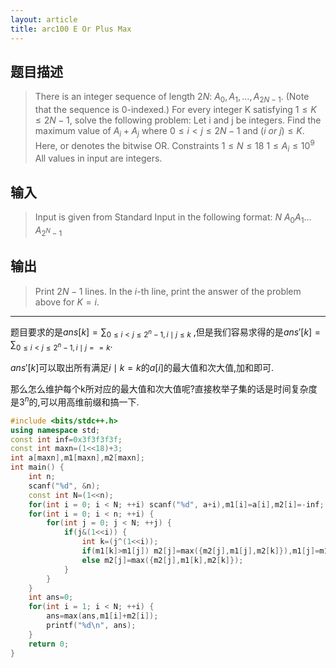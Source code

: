 ```yaml
---
layout: article
title: arc100 E Or Plus Max
---
```




## 题目描述

> There is an integer sequence of length $2N$: $A_0,A_1,…,A_{2N−1}$. (Note that the sequence is $0$-indexed.)
For every integer K satisfying $1≤K≤2N−1$, solve the following problem:
Let i and j be integers. Find the maximum value of $A_i+A_j$ where $0≤i<j≤2N−1$ and $(i\ or\ j)≤K$. Here, or denotes the bitwise OR.
Constraints
$1≤N≤18$
$1≤A_i≤10^9$
All values in input are integers.

## 输入
> Input is given from Standard Input in the following format:
$N$
$A_0 A_1 … A_{2^N−1}$

## 输出
> Print $2N−1$ lines. In the $i$-th line, print the answer of the problem above for $K=i$.


---
题目要求的是$ans[k]=\sum_{0\leq i<j\leq 2^n-1,i \mid j\leq k}$ ,但是我们容易求得的是$ans'[k]=\sum_{0\leq i<j\leq 2^n-1,i \mid j==k}$.

$ans'[k]$可以取出所有满足$i\mid k=k$的$a[i]$的最大值和次大值,加和即可.

那么怎么维护每个k所对应的最大值和次大值呢?直接枚举子集的话是时间复杂度是$3^n$的,可以用高维前缀和搞一下.

```cpp
#include <bits/stdc++.h>
using namespace std;
const int inf=0x3f3f3f3f;
const int maxn=(1<<18)+3;
int a[maxn],m1[maxn],m2[maxn];
int main() {
	int n;
	scanf("%d", &n);
	const int N=(1<<n);
	for(int i = 0; i < N; ++i) scanf("%d", a+i),m1[i]=a[i],m2[i]=-inf;
	for(int i = 0; i < n; ++i) {
		for(int j = 0; j < N; ++j) {
			if(j&(1<<i)) {
				int k=(j^(1<<i));
				if(m1[k]>m1[j]) m2[j]=max({m2[j],m1[j],m2[k]}),m1[j]=m1[k];
				else m2[j]=max({m2[j],m1[k],m2[k]});
			}
		}
	}
	int ans=0;
	for(int i = 1; i < N; ++i) {
		ans=max(ans,m1[i]+m2[i]);
		printf("%d\n", ans);
	}
	return 0;
}
``` 
